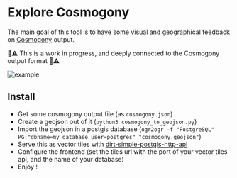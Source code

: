 # Explore Cosmogony

The main goal of this tool is to have some visual and geographical feedback on [Cosmogony](https://github.com/osm-without-borders/cosmogony) output.

:construction::warning: This is a work in progress, and deeply connected to the Cosmogony output format :construction::warning:

![example](cosmogony_explorer.gif)

## Install

* Get some cosmogony output file (as `cosmogony.json`)
* Create a geojson out of it (`python3 cosmogony_to_geojson.py`)
* Import the geojson in a postgis database (`ogr2ogr -f "PostgreSQL" PG:"dbname=my_database user=postgres" "cosmogony.geojson"`)
* Serve this as vector tiles with [dirt-simple-postgis-http-api](https://github.com/tobinbradley/dirt-simple-postgis-http-api)
* Configure the frontend (set the tiles url with the port of your vector tiles api, and the name of your database)
* Enjoy !
